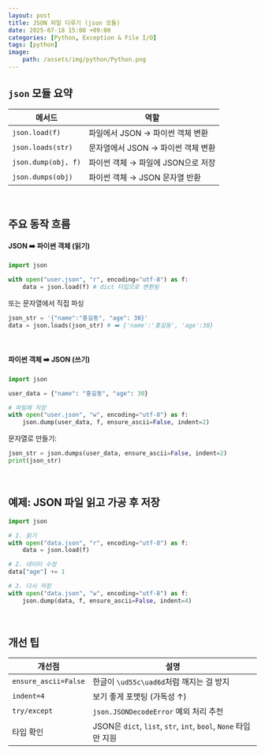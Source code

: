```yaml
---
layout: post
title: JSON 파일 다루기 (json 모듈)
date: 2025-07-18 15:00 +09:00
categories: [Python, Exception & File I/O]
tags: [python]
image:
    path: /assets/img/python/Python.png
---
```


## `json` 모듈 요약

| 메서드              | 역할                               |
| ------------------- | ---------------------------------- |
| `json.load(f)`      | 파일에서 JSON → 파이썬 객체 변환   |
| `json.loads(str)`   | 문자열에서 JSON → 파이썬 객체 변환 |
| `json.dump(obj, f)` | 파이썬 객체 → 파일에 JSON으로 저장 |
| `json.dumps(obj)`   | 파이썬 객체 → JSON 문자열 반환     |

<br>

## 주요 동작 흐름

#### JSON ➡️ 파이썬 객체 (읽기)

```python
import json

with open("user.json", "r", encoding="utf-8") as f:
    data = json.load(f) # dict 타입으로 변환됨
```

또는 문자열에서 직접 파싱

```python
json_str = '{"name":"홍길동", "age": 30}'
data = json.loads(json_str) # ➡️ {'name':'홍길동', 'age':30}
```

<br>

#### 파이썬 객체 ➡️ JSON (쓰기)

```python
import json

user_data = {"name": "홍길동", "age": 30}

# 파일에 저장
with open("user.json", "w", encoding="utf-8") as f:
    json.dump(user_data, f, ensure_ascii=False, indent=2)
```

문자열로 만들기:

```python
json_str = json.dumps(user_data, ensure_ascii=False, indent=2)
print(json_str)
```

<br>

## 예제: JSON 파일 읽고 가공 후 저장

```python
import json

# 1. 읽기
with open("data.json", "r", encoding="utf-8") as f:
    data = json.load(f)

# 2. 데이터 수정
data["age"] += 1

# 3. 다시 저장
with open("data.json", "w", encoding="utf-8") as f:
    json.dump(data, f, ensure_ascii=False, indent=4)
``` 

<br>

## 개선 팁

| 개선점                  | 설명                                                        |
| -------------------- | --------------------------------------------------------- |
| `ensure_ascii=False` | 한글이 `\ud55c\uad6d`처럼 깨지는 걸 방지                             |
| `indent=4`           | 보기 좋게 포맷팅 (가독성 ↑)                                         |
| `try/except`         | `json.JSONDecodeError` 예외 처리 추천                           |
| 타입 확인                | JSON은 `dict`, `list`, `str`, `int`, `bool`, `None` 타입만 지원 |